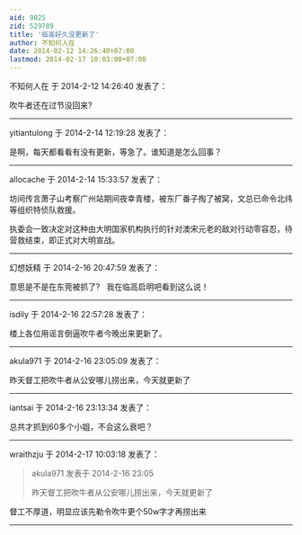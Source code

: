```yaml
---
aid: 9025
zid: 529789
title: '临高好久没更新了'
author: 不知何人在
date: 2014-02-12 14:26:40+07:00
lastmod: 2014-02-17 10:03:00+07:00
---
```


不知何人在 于 2014-2-12 14:26:40 发表了：

吹牛者还在过节没回来?

---------

yitiantulong 于 2014-2-14 12:19:28 发表了：

是啊，每天都看看有没有更新，等急了。谁知道是怎么回事？

---------

allocache 于 2014-2-14 15:33:57 发表了：

坊间传言萧子山考察广州站期间夜幸青楼，被东厂番子掏了被窝，文总已命令北纬等组织特侦队救援。

执委会一致决定对这种由大明国家机构执行的针对澳宋元老的敌对行动零容忍，待营救结束，即正式对大明宣战。

---------

幻想妖精 于 2014-2-16 20:47:59 发表了：

意思是不是在东莞被抓了?   我在临高启明吧看到这么说！

---------

isdily 于 2014-2-16 22:57:28 发表了：

楼上各位用谣言倒逼吹牛者今晚出来更新了。

---------

akula971 于 2014-2-16 23:05:09 发表了：

昨天督工把吹牛者从公安哪儿捞出来，今天就更新了

---------

iantsai 于 2014-2-16 23:13:34 发表了：

总共才抓到60多个小姐，不会这么衰吧？

---------

wraithzju 于 2014-2-17 10:03:18 发表了：

> akula971 发表于 2014-2-16 23:05
> 
> 昨天督工把吹牛者从公安哪儿捞出来，今天就更新了



督工不厚道，明显应该先勒令吹牛更个50w字才再捞出来

---------

